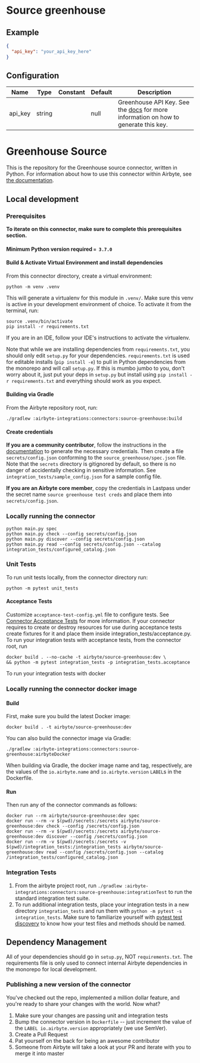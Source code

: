 # Source greenhouse

## Example
```json
{
  "api_key": "your_api_key_here"
}
```

## Configuration
| Name | Type | Constant | Default | Description |
| --- | --- | --- | --- | --- |
|api_key|string||null|Greenhouse API Key. See the <a href="https://docs.airbyte.com/integrations/sources/greenhouse">docs</a> for more information on how to generate this key.|

# Greenhouse Source 

This is the repository for the Greenhouse source connector, written in Python. 
For information about how to use this connector within Airbyte, see [the documentation](https://docs.airbyte.io/integrations/sources/greenhouse).

## Local development

### Prerequisites
**To iterate on this connector, make sure to complete this prerequisites section.**

#### Minimum Python version required `= 3.7.0`

#### Build & Activate Virtual Environment and install dependencies
From this connector directory, create a virtual environment:
```
python -m venv .venv
```

This will generate a virtualenv for this module in `.venv/`. Make sure this venv is active in your
development environment of choice. To activate it from the terminal, run:
```
source .venv/bin/activate
pip install -r requirements.txt
```
If you are in an IDE, follow your IDE's instructions to activate the virtualenv.

Note that while we are installing dependencies from `requirements.txt`, you should only edit `setup.py` for your dependencies. `requirements.txt` is
used for editable installs (`pip install -e`) to pull in Python dependencies from the monorepo and will call `setup.py`.
If this is mumbo jumbo to you, don't worry about it, just put your deps in `setup.py` but install using `pip install -r requirements.txt` and everything
should work as you expect.

#### Building via Gradle
From the Airbyte repository root, run:
```
./gradlew :airbyte-integrations:connectors:source-greenhouse:build
```

#### Create credentials
**If you are a community contributor**, follow the instructions in the [documentation](https://docs.airbyte.io/integrations/sources/greenhouse)
to generate the necessary credentials. Then create a file `secrets/config.json` conforming to the `source_greenhouse/spec.json` file.
Note that the `secrets` directory is gitignored by default, so there is no danger of accidentally checking in sensitive information.
See `integration_tests/sample_config.json` for a sample config file.

**If you are an Airbyte core member**, copy the credentials in Lastpass under the secret name `source greenhouse test creds`
and place them into `secrets/config.json`.


### Locally running the connector
```
python main.py spec
python main.py check --config secrets/config.json
python main.py discover --config secrets/config.json
python main.py read --config secrets/config.json --catalog integration_tests/configured_catalog.json
```

### Unit Tests
To run unit tests locally, from the connector directory run:
```
python -m pytest unit_tests
```
#### Acceptance Tests
Customize `acceptance-test-config.yml` file to configure tests. See [Connector Acceptance Tests](https://docs.airbyte.io/connector-development/testing-connectors/connector-acceptance-tests-reference) for more information.
If your connector requires to create or destroy resources for use during acceptance tests create fixtures for it and place them inside integration_tests/acceptance.py.
To run your integration tests with acceptance tests, from the connector root, run
```
docker build . --no-cache -t airbyte/source-greenhouse:dev \
&& python -m pytest integration_tests -p integration_tests.acceptance
```
To run your integration tests with docker

### Locally running the connector docker image

#### Build
First, make sure you build the latest Docker image:
```
docker build . -t airbyte/source-greenhouse:dev
```

You can also build the connector image via Gradle:
```
./gradlew :airbyte-integrations:connectors:source-greenhouse:airbyteDocker
```
When building via Gradle, the docker image name and tag, respectively, are the values of the `io.airbyte.name` and `io.airbyte.version` `LABEL`s in
the Dockerfile.

#### Run
Then run any of the connector commands as follows:
```
docker run --rm airbyte/source-greenhouse:dev spec
docker run --rm -v $(pwd)/secrets:/secrets airbyte/source-greenhouse:dev check --config /secrets/config.json
docker run --rm -v $(pwd)/secrets:/secrets airbyte/source-greenhouse:dev discover --config /secrets/config.json
docker run --rm -v $(pwd)/secrets:/secrets -v $(pwd)/integration_tests:/integration_tests airbyte/source-greenhouse:dev read --config /secrets/config.json --catalog /integration_tests/configured_catalog.json
```

### Integration Tests
1. From the airbyte project root, run `./gradlew :airbyte-integrations:connectors:source-greenhouse:integrationTest` to run the standard integration test suite.
1. To run additional integration tests, place your integration tests in a new directory `integration_tests` and run them with `python -m pytest -s integration_tests`.
   Make sure to familiarize yourself with [pytest test discovery](https://docs.pytest.org/en/latest/goodpractices.html#test-discovery) to know how your test files and methods should be named.

## Dependency Management
All of your dependencies should go in `setup.py`, NOT `requirements.txt`. The requirements file is only used to connect internal Airbyte dependencies in the monorepo for local development.

### Publishing a new version of the connector
You've checked out the repo, implemented a million dollar feature, and you're ready to share your changes with the world. Now what?
1. Make sure your changes are passing unit and integration tests
1. Bump the connector version in `Dockerfile` -- just increment the value of the `LABEL io.airbyte.version` appropriately (we use SemVer).
1. Create a Pull Request
1. Pat yourself on the back for being an awesome contributor
1. Someone from Airbyte will take a look at your PR and iterate with you to merge it into master
